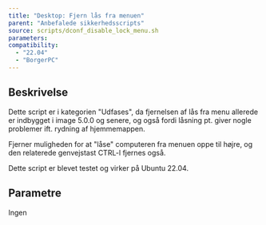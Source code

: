 ```yaml
---
title: "Desktop: Fjern lås fra menuen"
parent: "Anbefalede sikkerhedsscripts"
source: scripts/dconf_disable_lock_menu.sh
parameters:
compatibility:  
  - "22.04"
  - "BorgerPC"
---
```


## Beskrivelse
Dette script er i kategorien "Udfases", da fjernelsen af lås fra menu allerede er indbygget i image 5.0.0 og senere,
og også fordi låsning pt. giver nogle problemer ift. rydning af hjemmemappen.

Fjerner muligheden for at "låse" computeren fra menuen oppe til højre, 
og den relaterede genvejstast CTRL-l fjernes også.

Dette script er blevet testet og virker på Ubuntu 22.04.

## Parametre
Ingen

